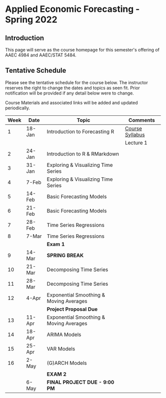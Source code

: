 # Applied Economic Forecasting -  Spring 2022

## Introduction

This page will serve as the course homepage for this semester's offering of AAEC 4984 and AAEC/STAT 5484.

## Tentative Schedule

Please see the tentative schedule for the course below. The instructor reserves the right to change the dates and topics as seen fit. Prior notification will be provided if any detail below were to change.

Course Materials and associated links will be added and updated periodically.

<div align="center">
  
| Week 	| Date   	| Topic                                   	| Comments 	|
|------	|--------	|-----------------------------------------	|----------	|
| 1    	| 18-Jan 	| Introduction to Forecasting  R          	| [Course Syllabus](/Syllabus)|
|       |         |                                           | Lecture 1 |
| 2    	| 24-Jan 	| Introduction to R & RMarkdown            	|          	|
| 3    	| 31-Jan 	| Exploring & Visualizing Time Series     	|          	|
| 4    	| 7-Feb  	| Exploring & Visualizing Time Series     	|          	|
| 5    	| 14-Feb 	| Basic Forecasting Models                	|          	|
| 6    	| 21-Feb 	| Basic Forecasting Models                	|          	|
| 7    	| 28-Feb 	| Time Series Regressions                 	|          	|
| 8    	| 7-Mar  	| Time Series Regressions                 	|          	|
|      	|        	| **Exam 1**                          	|          	|
| 9    	| 14-Mar 	| **SPRING BREAK**                    	|          	|
| 10   	| 21-Mar 	| Decomposing Time Series                 	|          	|
| 11   	| 28-Mar 	| Decomposing Time Series                 	|          	|
| 12   	| 4-Apr  	| Exponential Smoothing & Moving Averages 	|          	|
|      	|        	| **Project Proposal Due**            	|          	|
| 13   	| 11-Apr 	| Exponential Smoothing & Moving Averages 	|          	|
| 14   	| 18-Apr 	| ARIMA Models                            	|          	|
| 15   	| 25-Apr 	| VAR Models                              	|          	|
| 16   	| 2-May  	| (G)ARCH Models                          	|          	|
|      	|        	| **EXAM 2**                          	|          	|
|      	| 6-May  	| **FINAL PROJECT DUE - 9:00 PM**     	|          	|
  
</div>
